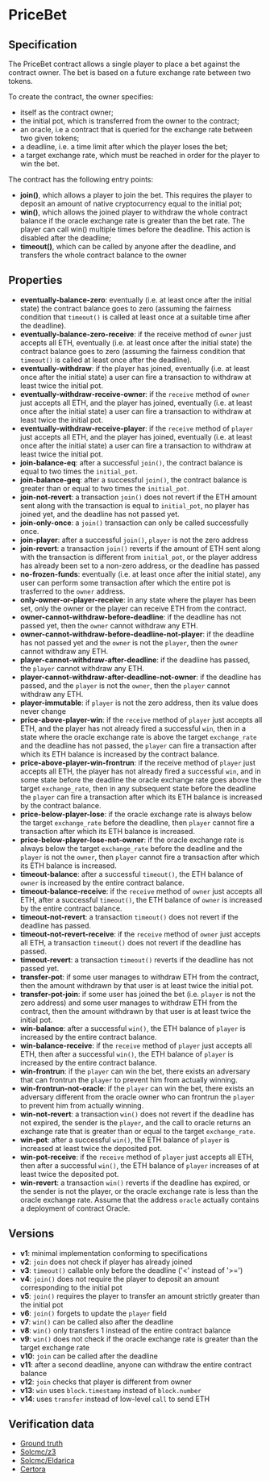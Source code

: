 # PriceBet

## Specification
The PriceBet contract allows a single player to place a bet against the contract owner. The bet is based on a future exchange rate between two tokens. 

To create the contract, the owner specifies:
- itself as the contract owner;
- the initial pot, which is transferred from the owner to the contract;
- an oracle, i.e a contract that is queried for the exchange rate between two given tokens;
- a deadline, i.e. a time limit after which the player loses the bet;
- a target exchange rate, which must be reached in order for the player to win the bet.

The contract has the following entry points:
- **join()**, which allows a player to join the bet. This requires the player to deposit an amount of native cryptocurrency equal to the initial pot;
- **win()**, which allows the joined player to withdraw the whole contract balance if the oracle exchange rate is greater than the bet rate. The player can call win() multiple times before the deadline. This action is disabled after the deadline;
- **timeout()**, which can be called by anyone after the deadline, and transfers the whole contract balance to the owner


## Properties
- **eventually-balance-zero**: eventually (i.e. at least once after the initial state) the contract balance goes to zero (assuming the fairness condition that `timeout()` is called at least once at a suitable time after the deadline).
- **eventually-balance-zero-receive**: if the receive method of `owner` just accepts all ETH, eventually (i.e. at least once after the initial state) the contract balance goes to zero (assuming the fairness condition that `timeout()` is called at least once after the deadline).
- **eventually-withdraw**: if the player has joined, eventually (i.e. at least once after the initial state) a user can fire a transaction to withdraw at least twice the initial pot.
- **eventually-withdraw-receive-owner**: if the `receive` method of `owner` just accepts all ETH, and the player has joined, eventually (i.e. at least once after the initial state) a user can fire a transaction to withdraw at least twice the initial pot.
- **eventually-withdraw-receive-player**: if the `receive` method of `player` just accepts all ETH, and the player has joined, eventually (i.e. at least once after the initial state) a user can fire a transaction to withdraw at least twice the initial pot.
- **join-balance-eq**: after a successful `join()`, the contract balance is equal to two times the `initial_pot`.
- **join-balance-geq**: after a successful `join()`, the contract balance is greater than or equal to two times the `initial_pot`.
- **join-not-revert**: a transaction `join()` does not revert if the ETH amount sent along with the transaction is equal to `initial_pot`, no player has joined yet, and the deadline has not passed yet.
- **join-only-once**: a `join()` transaction can only be called successfully once.
- **join-player**: after a successful `join()`, `player` is not the zero address
- **join-revert**: a transaction `join()` reverts if the amount of ETH sent along with the transaction is different from `initial_pot`, or the player address has already been set to a non-zero address, or the deadline has passed
- **no-frozen-funds**: eventually (i.e. at least once after the initial state), any user can perform some transaction after which the entire pot is trasferred to the `owner` address.
- **only-owner-or-player-receive**: in any state where the player has been set, only the owner or the player can receive ETH from the contract.
- **owner-cannot-withdraw-before-deadline**: if the deadline has not passed yet, then the `owner` cannot withdraw any ETH.
- **owner-cannot-withdraw-before-deadline-not-player**: if the deadline has not passed yet and the `owner` is not the `player`, then the `owner` cannot withdraw any ETH.
- **player-cannot-withdraw-after-deadline**: if the deadline has passed, the `player` cannot withdraw any ETH.
- **player-cannot-withdraw-after-deadline-not-owner**: if the deadline has passed, and the `player` is not the `owner`, then the `player` cannot withdraw any ETH.
- **player-immutable**: if `player` is not the zero address, then its value does never change
- **price-above-player-win**: if the `receive` method of `player` just accepts all ETH, and the player has not already fired a successful `win`, then in a state where the oracle exchange rate is above the target `exchange_rate` and the deadline has not passed, the `player` can fire a transaction after which its ETH balance is increased by the contract balance.
- **price-above-player-win-frontrun**: if the receive method of `player` just accepts all ETH, the player has not already fired a successful `win`, and in some state before the deadline the oracle exchange rate goes above the target `exchange_rate`, then in any subsequent state before the deadline the `player` can fire a transaction after which its ETH balance is increased by the contract balance.
- **price-below-player-lose**: if the oracle exchange rate is always below the target `exchange_rate` before the deadline, then `player` cannot fire a transaction after which its ETH balance is increased.
- **price-below-player-lose-not-owner**: if the oracle exchange rate is always below the target `exchange_rate` before the deadline and the `player` is not the `owner`, then `player` cannot fire a transaction after which its ETH balance is increased.
- **timeout-balance**: after a successful `timeout()`, the ETH balance of `owner` is increased by the entire contract balance.
- **timeout-balance-receive**: if the `receive` method of `owner` just accepts all ETH, after a successful `timeout()`, the ETH balance of `owner` is increased by the entire contract balance.
- **timeout-not-revert**: a transaction `timeout()` does not revert if the deadline has passed.
- **timeout-not-revert-receive**: if the `receive` method of `owner` just accepts all ETH, a transaction `timeout()` does not revert if the deadline has passed.
- **timeout-revert**: a transaction `timeout()` reverts if the deadline has not passed yet.
- **transfer-pot**: if some user manages to withdraw ETH from the contract, then the amount withdrawn by that user is at least twice the initial pot.
- **transfer-pot-join**: if some user has joined the bet (i.e. `player` is not the zero address) and some user manages to withdraw ETH from the contract, then the amount withdrawn by that user is at least twice the initial pot.
- **win-balance**: after a successful `win()`, the ETH balance of `player` is increased by the entire contract balance.
- **win-balance-receive**: if the `receive` method of `player` just accepts all ETH, then after a successful `win()`, the ETH balance of `player` is increased by the entire contract balance.
- **win-frontrun**: if the `player` can win the bet, there exists an adversary that can frontrun the `player` to prevent him from actually winning.
- **win-frontrun-not-oracle**: if the `player` can win the bet, there exists an adversary different from the oracle owner who can frontrun the `player` to prevent him from actually winning.
- **win-not-revert**: a transaction `win()` does not revert if the deadline has not expired, the sender is the `player`, and the call to oracle returns an exchange rate that is greater than or equal to the target `exchange_rate`.
- **win-pot**: after a successful `win()`, the ETH balance of `player` is increased at least twice the deposited pot.
- **win-pot-receive**: if the `receive` method of `player` just accepts all ETH, then after a successful `win()`, the ETH balance of `player` increases of at least twice the deposited pot.
- **win-revert**: a transaction `win()` reverts if the deadline has expired, or the sender is not the player, or the oracle exchange rate is less than the oracle exchange rate. Assume that the address `oracle` actually contains a deployment of contract Oracle.

## Versions
- **v1**: minimal implementation conforming to specifications
- **v2**: `join` does not check if player has already joined 
- **v3**: `timeout()` callable only before the deadline ('<' instead of '>=')
- **v4**: `join()` does not require the player to deposit an amount corresponding to the initial pot
- **v5**: `join()` requires the player to transfer an amount strictly greater than the initial pot
- **v6**: `join()` forgets to update the `player` field  
- **v7**: `win()` can be called also after the deadline  
- **v8**: `win()` only transfers 1 instead of the entire contract balance  
- **v9**: `win()` does not check if the oracle exchange rate is greater than the target exchange rate
- **v10**: `join` can be called after the deadline
- **v11**: after a second deadline, anyone can withdraw the entire contract balance
- **v12**: `join` checks that player is different from owner
- **v13**: `win` uses `block.timestamp` instead of `block.number`
- **v14**: uses `transfer` instead of low-level `call` to send ETH

## Verification data

- [Ground truth](ground-truth.csv)
- [Solcmc/z3](solcmc-z3.csv)
- [Solcmc/Eldarica](solcmc-eld.csv)
- [Certora](certora.csv)

